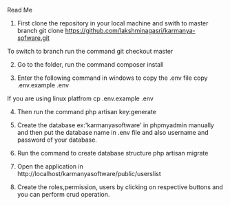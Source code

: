 Read Me
1. First clone the repository in your local machine and swith to master branch
  git clone https://github.com/lakshminagasri/karmanya-sofware.git

To switch to branch run the command
  git checkout master

2. Go to the folder, run the command
   composer install

3. Enter the following command in windows to copy the .env file
   copy .env.example .env

  If you are using linux platfrom
  cp .env.example .env

4. Then run the command
   php artisan key:generate

5. Create the database ex:'karmanyasoftware' in phpmyadmin manually and then put the database name in .env file and also username and password of your database.

6. Run the command to create database structure
   php artisan migrate 

7. Open the application in http://localhost/karmanyasoftware/public/userslist

8. Create the roles,permission, users by clicking on respective buttons and you can perform crud operation.




